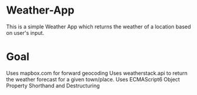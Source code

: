 # Weather-App
This is a simple Weather App which returns the weather of a location based on user's input.


# Goal

Uses mapbox.com for forward geocoding
Uses weatherstack.api to return the weather forecast for a given town/place.
Uses ECMAScript6 Object Property Shorthand and Destructuring
